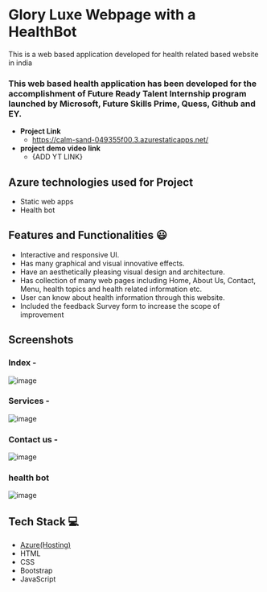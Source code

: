 
# Glory Luxe Webpage with a HealthBot

This is a web based application developed for health related based website in india

### This web based health application has been developed for the accomplishment of Future Ready Talent Internship program launched by Microsoft, Future Skills Prime, Quess, Github and EY.


- **Project Link** 
  - https://calm-sand-049355f00.3.azurestaticapps.net/
- **project demo video link**
  - {ADD YT LINK}

## Azure technologies used for Project

- Static web apps
- Health bot

## Features and Functionalities 😃

- Interactive and responsive UI.
- Has many graphical and visual innovative effects.
- Have an aesthetically pleasing visual design and architecture.
- Has collection of many web pages including Home, About Us, Contact, Menu, health topics and health related information etc.
- User can know about health information through this website.
- Included the feedback Survey form to increase the scope of improvement 

## Screenshots   

### Index -

![image](https://github.com/lordprime/FRT_prog/assets/93172671/38df5a2c-2e11-4750-aa3d-4673200be5f7)

### Services -
![image](https://github.com/lordprime/FRT_prog/assets/93172671/3daea5e4-27d3-4565-879f-52f4ad52ac92)


### Contact us -
![image](https://github.com/lordprime/FRT_prog/assets/93172671/6b3da471-2aa7-4a55-bf28-1797c95ec007)


### health bot
![image](https://github.com/lordprime/FRT_prog/assets/93172671/0249c757-919b-4bd2-911d-36f70ef3cbe2)


## Tech Stack 💻

- [Azure(Hosting)](https://azure.microsoft.com/en-in/features/azure-portal/)
- HTML
- CSS
- Bootstrap
- JavaScript
